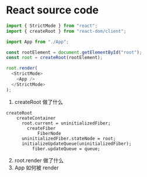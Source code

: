 # React source code 

```js
import { StrictMode } from "react";
import { createRoot } from "react-dom/client";

import App from "./App";

const rootElement = document.getElementById("root");
const root = createRoot(rootElement);

root.render(
  <StrictMode>
    <App />
  </StrictMode>
);
```

1. createRoot 做了什么
```
createRoot
    createContainer
      root.current = uninitializedFiber;
        createFiber
            FiberNode
      uninitializedFiber.stateNode = root;
      initializeUpdateQueue(uninitializedFiber);
          fiber.updateQueue = queue;
```
2. root.render 做了什么
3. App 如何被 render
